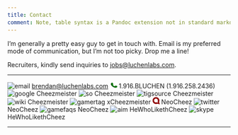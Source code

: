```yaml
---
title: Contact
comment: Note, table syntax is a Pandoc extension not in standard markdown
---
```


I’m generally a pretty easy guy to get in touch with. Email is my
preferred mode of communication, but I’m not too picky. Drop me a line!

Recruiters, kindly send inquiries to <jobs@luchenlabs.com>.

  ----------------------------------------------------------------------- ----------------------------------------
  ![email    ](http://postbox-inc.com/favicon.ico       "Email"         )                 <brendan@luchenlabs.com>
  ![phone    ](/content/icons/phone.png                 "Phone"         )           1.916.BLUCHEN (1.916.258.2436)
  ![google   ](http://www.google.com/favicon.ico        "Google"        )                             Cheezmeister
  ![so       ](http://www.stackoverflow.com/favicon.ico "Stack Overflow")                             Cheezmeister
  ![tigsource](http://www.tigsource.com/favicon.ico     "TIGSource"     )                             Cheezmeister
  ![wiki     ](http://www.wikipedia.org/favicon.ico     "Wikipedia"     )                             Cheezmeister
  ![gamertag ](http://www.xbox.com/favicon.ico          "Gamertag"      )                            xCheezmeister
  ![identica ](/content/icons/identica.png              "identi.ca"     )                                 NeoCheez
  ![twitter  ](http://www.twitter.com/favicon.ico       "Twitter"       )                                 NeoCheez
  ![gamefaqs ](http://www.gamefaqs.com/favicon.ico      "GameFAQs"      )                                 NeoCheez 
  ![aim      ](/content/icons/aim.ico                   "Aim"           )                         HeWhoLikethCheez
  ![skype    ](/content/icons/skype.ico                 "Skype"         )                         HeWhoLikethCheez
  ----------------------------------------------------------------------- ----------------------------------------

